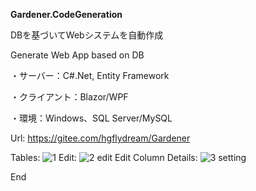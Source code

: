 **Gardener.CodeGeneration**

DBを基づいてWebシステムを自動作成

Generate Web App based on DB

・サーバー：C#.Net, Entity Framework

・クライアント：Blazor/WPF

・環境：Windows、SQL Server/MySQL

Url:
https://gitee.com/hgflydream/Gardener

Tables:
![1](https://github.com/csm12s/Blazor-Web-App-Code-Generation/assets/64699457/9ef0fd28-dd7f-444c-aa75-afb62c364e94)
Edit:
![2 edit](https://github.com/csm12s/Blazor-Web-App-Code-Generation/assets/64699457/98d72c67-c7fc-4944-a5e1-2b7ab7074169)
Edit Column Details:
![3 setting](https://github.com/csm12s/Blazor-Web-App-Code-Generation/assets/64699457/f81de584-197e-4599-b242-7ea3afbd3a67)

End
